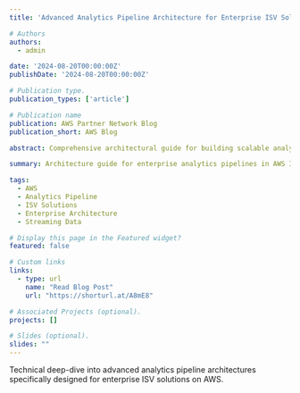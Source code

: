 ```yaml
---
title: 'Advanced Analytics Pipeline Architecture for Enterprise ISV Solutions'

# Authors
authors:
  - admin

date: '2024-08-20T00:00:00Z'
publishDate: '2024-08-20T00:00:00Z'

# Publication type.
publication_types: ['article']

# Publication name
publication: AWS Partner Network Blog
publication_short: AWS Blog

abstract: Comprehensive architectural guide for building scalable analytics pipelines for enterprise ISV solutions, covering streaming data processing, ML model deployment, and operational best practices.

summary: Architecture guide for enterprise analytics pipelines in AWS ISV partner solutions.

tags:
  - AWS
  - Analytics Pipeline
  - ISV Solutions
  - Enterprise Architecture
  - Streaming Data

# Display this page in the Featured widget?
featured: false

# Custom links
links:
  - type: url
    name: "Read Blog Post"
    url: "https://shorturl.at/A8mE8"

# Associated Projects (optional).
projects: []

# Slides (optional).
slides: ""
---
```


Technical deep-dive into advanced analytics pipeline architectures specifically designed for enterprise ISV solutions on AWS.